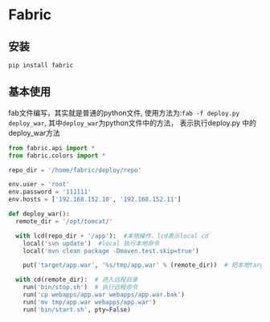 # Fabric

## 安装

`pip install fabric`

## 基本使用

fab文件编写，其实就是普通的python文件, 使用方法为:`fab -f deploy.py deploy_war`, 其中`deploy_war`为python文件中的方法， 表示执行deploy.py 中的deploy_war方法

```python
from fabric.api import *
from fabric.colors import *

repo_dir = '/home/fabric/deploy/repo'

env.user = 'root'
env.password = '111111'
env.hosts = ['192.168.152.10', '192.168.152.11']

def deploy_war():
  remote_dir = '/opt/tomcat/'

  with lcd(repo_dir + '/app'):	#本地操作，lcd表示local cd
    local('svn update')  #local 执行本地命令
    local('mvn clean package -Dmaven.test.skip=true')

    put('target/app.war', '%s/tmp/app.war' % (remote_dir))  # 把本地target/app.war 传送到远程服务器上

  with cd(remote_dir):  # 进入远程目录
    run('bin/stop.sh')  # 执行远程命令
    run('cp webapps/app.war webapps/app.war.bak')
    run('mv tmp/app.war webapps/app.war')
    run('bin/start.sh', pty=False)
```